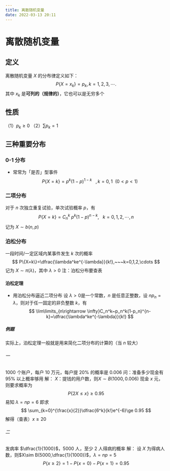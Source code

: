 ```yaml
---
title: 离散随机变量
date: 2022-03-13 20:11
---
```

# 离散随机变量
## 定义
离散随机变量 $X$ 的分布律定义如下：
$$
P\{X=x_k\}=p_k,k=1,2,3,\cdots.
$$
其中 $x_k$ 是**可列的（规律的）**，它也可以是无穷多个
## 性质
（1）$p_k\ge0$
（2）$\sum p_k=1$
## 三种重要分布
### 0-1 分布
* 常常为「是否」型事件
$$
P\{X=k\}=p^k(1-p)^{1-k}~~~,k=0,1~~( 0 < p < 1 )
$$
### 二项分布
对于 $n$ 次独立重复试验，单次试验概率 $p$，有
$$
P\{X=k\}=C_n^k~p^k(1-p)^{n-k},~~~k=0,1,2,\cdots,n
$$
记为 $X\sim b(n,p)$
### 泊松分布
一段时间/一定区域内某事件发生 $k$ 次的概率
$$
P\{X=k\}=\dfrac{\lambda^ke^{-\lambda}}{k!},~~~k=0,1,2,\cdots
$$
记为 $X\sim \pi(\lambda)$，其中 $\lambda>0$
注：泊松分布要查表
#### 泊松定理
* 用泊松分布逼近二项分布
设 $\lambda>0$是一个常数，$n$ 是任意正整数，设 $np_n=\lambda$，则对于任一固定的非负整数 $k$，有
$$
\lim\limits_{n\rightarrow \infty}C_n^k~p_n^k(1-p_n)^{n-k}=\dfrac{\lambda^ke^{-\lambda}}{k!}
$$
##### 例题
实际上，泊松定理一般就是用来简化二项分布的计算的（当 $n$ 较大） 
###### 一
1000 个账户，每户 10 万元，每户提 $20\%$ 的概率是 $0.006$
问：准备多少现金有 $95\%$ 以上概率够用
解：
$X$：提钱的用户数，则$X\sim B(1000,0.006)$
现金 $x$ 元，则要求概率为 
$$
P\{2X\le x\}\ge 0.95
$$
易知 $\lambda=np=6$
即求
$$
\sum_{k=0}^{\frac{x}{2}}\dfrac{6^k}{k!}e^{-6}\ge 0.95
$$
解得（查表）$x\ge 20$
###### 二
发病率 $\dfrac{1}{1000}$，$5000$ 人，至少 $2$ 人得病的概率
解：
设 $X$ 为得病人数，则$X\sim B(5000,\dfrac{1}{1000})$，$\lambda=np=5$
$$
P\{x\ge 2\}=1-P\{x=0\}-P\{x=1\}=0.95
$$